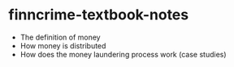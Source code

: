 # finncrime-textbook-notes

* The definition of money
* How money is distributed
* How does the money laundering process work (case studies)
